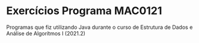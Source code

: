 # Exercícios Programa MAC0121
Programas que fiz utilizando Java durante o curso de Estrutura de Dados e Análise de Algorítmos I (2021.2)
